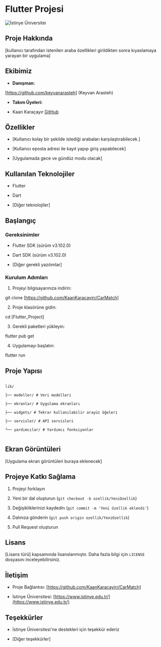 # Flutter Projesi

![İstinye Üniversitei](https://www.unitededucation.com/linklogoch/istinye-university-logo.png)

 ## Proje Hakkında

[kullanıcı tarafından istenilen araba özellikleri girildikten sonra kıyaslamaya yarayan bir uygulama]

## Ekibimiz

-   **Danışman:**  
   
   [https://github.com/keyvanarasteh] (Keyvan Arasteh)
    
-   **Takım Üyeleri:**
    
-   Kaan Karaçayır [GitHub](https://github.com/KaanKaracayirr)
    

## Özellikler

-   [Kullanıcı kolay bir şekilde istediği arabaları karşılaştırabilecek.]
    
-   [Kullanıcı eposta adresi ile kayıt yapıp giriş yapabilecek]
    
-   [Uygulamada gece ve gündüz modu olacak]
    

## Kullanılan Teknolojiler

-   Flutter
    
-   Dart
    
-   [Diğer teknolojiler]
    

## Başlangıç


### Gereksinimler

-   Flutter SDK (sürüm v3.102.0)
    
-   Dart SDK (sürüm v3.102.0)
    
-   [Diğer gerekli yazılımlar]
    

### Kurulum Adımları

1.  Projeyi bilgisayarınıza indirin:

git  clone [https://github.com/KaanKaracayirr/CarMatch]

2.  Proje klasörüne gidin:

cd [Flutter_Project]

3.  Gerekli paketleri yükleyin:

flutter  pub  get

4.  Uygulamayı başlatın:

flutter  run

## Proje Yapısı

```

lib/

├── modeller/ # Veri modelleri

├── ekranlar/ # Uygulama ekranları

├── widgets/ # Tekrar kullanılabilir arayüz öğeleri

├── servisler/ # API servisleri

└── yardımcılar/ # Yardımcı fonksiyonlar


```

## Ekran Görüntüleri

[Uygulama ekran görüntüleri buraya eklenecek]

## Projeye Katkı Sağlama

1.  Projeyi forklayın
    
2.  Yeni bir dal oluşturun (`git checkout -b ozellik/YeniOzellik`)
    
3.  Değişikliklerinizi kaydedin (`git commit -m 'Yeni özellik eklendi'`)
    
4.  Dalınıza gönderin (`git push origin ozellik/YeniOzellik`)
    
5.  Pull Request oluşturun
    

## Lisans

[Lisans türü] kapsamında lisanslanmıştır. Daha fazla bilgi için  `LICENSE`  dosyasını inceleyebilirsiniz.

## İletişim

-   Proje Bağlantısı: [https://github.com/KaanKaracayirr/CarMatch]
    
-   İstinye Üniversitesi:  [https://www.istinye.edu.tr/](https://www.istinye.edu.tr/)
    

## Teşekkürler

-   İstinye Üniversitesi'ne destekleri için teşekkür ederiz
    
-   [Diğer teşekkürler]